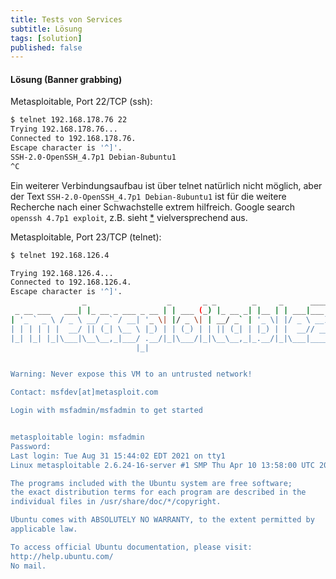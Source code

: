 ```yaml
---
title: Tests von Services
subtitle: Lösung
tags: [solution]
published: false
---
```




#### Lösung (Banner grabbing)

Metasploitable, Port 22/TCP (ssh):

```sh
$ telnet 192.168.178.76 22
Trying 192.168.178.76...
Connected to 192.168.178.76.
Escape character is '^]'.
SSH-2.0-OpenSSH_4.7p1 Debian-8ubuntu1
^C
```

Ein weiterer Verbindungsaufbau ist über telnet natürlich nicht möglich, aber der Text `SSH-2.0-OpenSSH_4.7p1 Debian-8ubuntu1` ist für die weitere Recherche nach einer Schwachstelle extrem hilfreich. Google search `openssh 4.7p1 exploit`, z.B. sieht [*](https://github.com/granolocks/gabekoss.com/blob/master/drafts/openssh_version-4-7-2-2013103001.md) vielversprechend aus.

Metasploitable, Port 23/TCP (telnet):

```sh
$ telnet 192.168.126.4
```

```sh
Trying 192.168.126.4...
Connected to 192.168.126.4.
Escape character is '^]'.
                _                  _       _ _        _     _      ____  
 _ __ ___   ___| |_ __ _ ___ _ __ | | ___ (_) |_ __ _| |__ | | ___|___ \ 
| '_ ` _ \ / _ \ __/ _` / __| '_ \| |/ _ \| | __/ _` | '_ \| |/ _ \ __) |
| | | | | |  __/ || (_| \__ \ |_) | | (_) | | || (_| | |_) | |  __// __/ 
|_| |_| |_|\___|\__\__,_|___/ .__/|_|\___/|_|\__\__,_|_.__/|_|\___|_____|
                            |_|                                          


Warning: Never expose this VM to an untrusted network!

Contact: msfdev[at]metasploit.com

Login with msfadmin/msfadmin to get started


metasploitable login: msfadmin
Password: 
Last login: Tue Aug 31 15:44:02 EDT 2021 on tty1
Linux metasploitable 2.6.24-16-server #1 SMP Thu Apr 10 13:58:00 UTC 2008 i686

The programs included with the Ubuntu system are free software;
the exact distribution terms for each program are described in the
individual files in /usr/share/doc/*/copyright.

Ubuntu comes with ABSOLUTELY NO WARRANTY, to the extent permitted by
applicable law.

To access official Ubuntu documentation, please visit:
http://help.ubuntu.com/
No mail.
```



